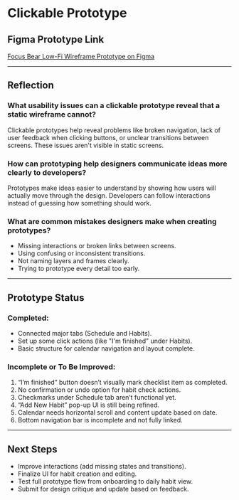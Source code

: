 # Clickable Prototype

## Figma Prototype Link  
[Focus Bear Low-Fi Wireframe Prototype on Figma](https://www.figma.com/design/oCKwqlP1hp1564BtaHx3OS/Focus-Bear-Homepage-%E2%80%93-Low-Fi-Wireframe?node-id=0-1&t=cxNN5lm42CjDS8Ms-1)

---

## Reflection

### What usability issues can a clickable prototype reveal that a static wireframe cannot?
Clickable prototypes help reveal problems like broken navigation, lack of user feedback when clicking buttons, or unclear transitions between screens. These issues aren't visible in static screens.

### How can prototyping help designers communicate ideas more clearly to developers?
Prototypes make ideas easier to understand by showing how users will actually move through the design. Developers can follow interactions instead of guessing how something should work.

### What are common mistakes designers make when creating prototypes?
- Missing interactions or broken links between screens.
- Using confusing or inconsistent transitions.
- Not naming layers and frames clearly.
- Trying to prototype every detail too early.

---

## Prototype Status

### Completed:
- Connected major tabs (Schedule and Habits).
- Set up some click actions (like "I'm finished" under Habits).
- Basic structure for calendar navigation and layout complete.

### Incomplete or To Be Improved:
1. “I’m finished” button doesn’t visually mark checklist item as completed.
2. No confirmation or undo option for habit check actions.
3. Checkmarks under Schedule tab aren’t functional yet.
4. “Add New Habit” pop-up UI is still being refined.
5. Calendar needs horizontal scroll and content update based on date.
6. Bottom navigation bar is incomplete and not fully linked.

---

## Next Steps
- Improve interactions (add missing states and transitions).
- Finalize UI for habit creation and editing.
- Test full prototype flow from onboarding to daily habit view.
- Submit for design critique and update based on feedback.
